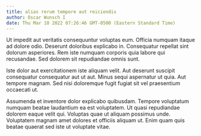 ```yaml
---
title: alias rerum tempore aut reiciendis
author: Oscar Wunsch I
date: Thu Mar 10 2022 07:26:46 GMT-0500 (Eastern Standard Time)
---
```

Ut impedit aut veritatis consequuntur voluptas eum. Officia numquam itaque ad dolore odio. Deserunt doloribus explicabo in. Consequatur repellat sint dolorum asperiores. Rem iste numquam corporis quia labore qui recusandae. Sed dolorem sit repudiandae omnis sunt.

 Iste dolor aut exercitationem iste aliquam velit. Aut deserunt suscipit consequatur consequatur aut ut aut. Minus sequi aspernatur ut quia. Aut tempore magnam. Sed nisi doloremque fugit fugiat sit vel praesentium occaecati ut.

 Assumenda et inventore dolor explicabo quibusdam. Tempore voluptatum numquam beatae laudantium ea est voluptatem. Ut quasi repudiandae dolorem eaque velit qui. Voluptas quae ut aliquam possimus unde. Voluptatem magnam amet dolores et officiis aliquam ut. Enim quam quis beatae quaerat sed iste ut voluptate vitae.